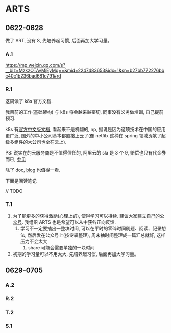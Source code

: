 # ARTS

## 0622-0628

做了 ART, 没有 S, 先培养起习惯, 后面再加大学习量。

### A.1

https://mp.weixin.qq.com/s?__biz=MzkzOTAyMjEyMg==&mid=2247483653&idx=1&sn=b27bb772276bbc40c1b236bad681c791#rd

### R.1

这周读了 k8s 官方文档.

我目前的工作(基础架构) 与 k8s 将会越来越密切, 同事没有义务做培训, 自己提前预习.

k8s 有[官方中文版文档](https://kubernetes.io/zh/docs/home), 看起来不是机翻的, np, 据说是因为这项技术在中国的应用更广泛, 国外的中小公司基本都直接上云了(像 netfilx 这种在 spring 领域贡献了超级多组件的大公司也全在云上).

PS: 说实在的云服务商是不值得信任的, 阿里云的 sla 是 3 个 9, 赔偿也只有代金券而已, [参见](http://terms.aliyun.com/legal-agreement/terms/suit_bu1_ali_cloud/suit_bu1_ali_cloud201909241949_62160.html?spm=a2c4g.11186623.2.11.7ec01d94ooNNA3)

除了 doc, [blog](https://kubernetes.io/zh/blog) 也值得一看.

下面是阅读笔记

// TODO

### T.1

1. 为了能更多的获得激励(心理上的), 使得学习可以持续. 建议大家[建立自己的公众号](https://mp.weixin.qq.com). 我组织 ARTS 也是希望可以从中获各正向反馈.
    1. 学习不一定要抽出一整块时间, 可以在平时的零碎时间刷题、阅读、记录想法, 然后发在公众号上(按专辑整理), 周末抽时间整理成一篇汇总就好, 这样压力不会太大
        1. share 可能会需要单独的一块时间
1. 初期的学习量可以不用太大, 先培养起习惯, 后面再加大学习量。

## 0629-0705

### A.2

### R.2

### T.2

### S.1
